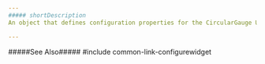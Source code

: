 ```yaml
---
##### shortDescription
An object that defines configuration properties for the CircularGauge UI component.

---
```

#####See Also#####
#include common-link-configurewidget